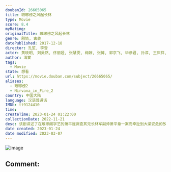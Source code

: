 ```yaml
---
doubanId: 26665065
title: 琅琊榜之风起长林
type: Movie
score: 8.4
myRating: 
originalTitle: 琅琊榜之风起长林
genre: 剧情, 古装
datePublished: 2017-12-18
director: 孔笙, 李雪
actor: 黄晓明, 刘昊然, 佟丽娅, 张慧雯, 梅婷, 张博, 郭京飞, 毕彦君, 孙淳, 王庆祥, 尤勇智, 吴昊宸, 成泰燊, 乔欣, 刘钧, 胡先煦, 刘琳, 邢岷山, 金泽灏, 张棪琰, 王永泉, 柴浩伟, 贾媛媛, 邵伟桐, 施诗, 岳旸, 张昊唯, 赵达, 董彦麟, 陈牧扬, 朱梦瑶, 谭凯, 魏至强, 胡原君, 魏伟, 高海鹏, 张龄心, 宋显立, 刘曜畅, 魏智, 康群智, 张东升, 杨程茗, 文静, 李斌, 冯瀑, 赵千紫, 刘芊含, 冯晖, 王禹铮, 宝木中阳, 冯千, 汤水雨, 刘贾玺, 罗栋, 刘洪源, 宣晓鸣, 姜广涛, 何风, 赵铭洲, 郭政建, 邱秋, 高枫, 范哲琛, 户元松, 马正阳, 韩啸, 朱蓉蓉, 郭浩然, 商虹, 马斑马, 魏超, 凌振赫, 王冠南, 刘琮, 蔡娜, 张遥函, 谢子溦, 叶恺文, 晋松, 夏凡, 章哲谕, 张隽溢, 马波, 徐佳琦, 郝文学, 佟国强, 周鹏雨, 金有明, 黄世伟, 杜和倩, 朱海军, 陈丽娜, 李立宏, 王宏, 曲高位, 王岗, 周艺华, 焦体怡, 王黎雯, 朱凌雾, 黄杨钿甜, 孔笙, 叶禾, 刘校妤
author: 海宴
tags:
  - Movie
state: 想看
url: https://movie.douban.com/subject/26665065/
aliases:
  - 琅琊榜2
  - Nirvana_in_Fire_2
country: 中国大陆
language: 汉语普通话
IMDb: tt9124410
time: 
createTime: 2023-01-24 01:22:00
collectionDate: 2022-11-21
desc: 该剧讲述了在琅琊阁学艺的萧平旌调查其兄长林军副帅萧平章一案而牵扯到大梁安危的故事。大梁朝局安稳，但边境战火不断。守护大梁北境的长林军屡获军功，威名赫赫。在一次北境交战中，内阁首辅荀白水暗中断掉前线补...
date created: 2023-01-24
date modified: 2023-03-07
---
```


![image](p2503635995.jpg)

Comment:
---
